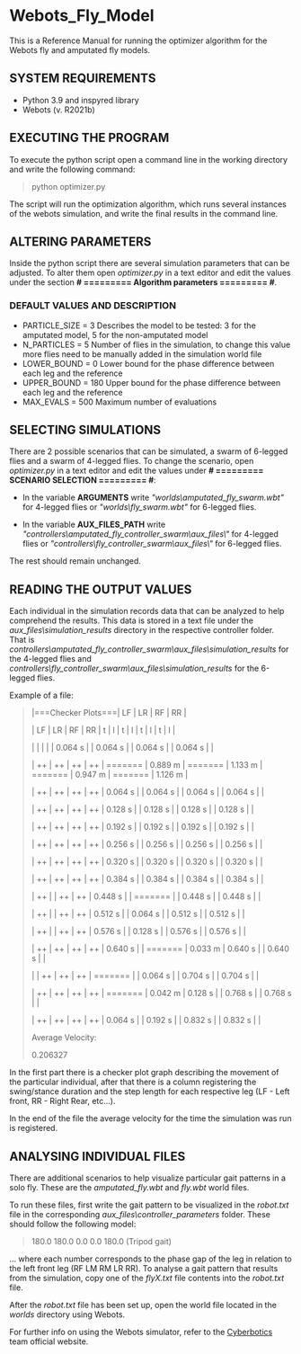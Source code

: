 # Webots_Fly_Model

This is a Reference Manual for running the optimizer algorithm for the Webots fly and amputated fly models.

## SYSTEM REQUIREMENTS

- Python 3.9 and inspyred library
- Webots (v. R2021b)

## EXECUTING THE PROGRAM

To execute the python script open a command line in the working directory and write the following command:

> python optimizer.py

The script will run the optimization algorithm, which runs several instances of the webots simulation, and write the final results in the command line.

## ALTERING PARAMETERS

Inside the python script there are several simulation parameters that can be adjusted. To alter them open *optimizer.py* in a text editor and edit the values under the section **# ========= Algorithm parameters ========= #**.

### DEFAULT VALUES AND DESCRIPTION

- PARTICLE_SIZE = 3    Describes the model to be tested: 3 for the amputated model, 5 for the non-amputated model
- N_PARTICLES = 5      Number of flies in the simulation, to change this value more flies need to be manually added in the simulation world file
- LOWER_BOUND = 0      Lower bound for the phase difference between each leg and the reference
- UPPER_BOUND = 180    Upper bound for the phase difference between each leg and the reference
- MAX_EVALS = 500      Maximum number of evaluations

## SELECTING SIMULATIONS

There are 2 possible scenarios that can be simulated, a swarm of 6-legged flies and a swarm of 4-legged flies. To change the scenario, open *optimizer.py* in a text editor and edit the values under **# ========= SCENARIO SELECTION ========= #**:

- In the variable **ARGUMENTS** write *"worlds\\amputated_fly_swarm.wbt"* for 4-legged flies or *"worlds\\fly_swarm.wbt"* for 6-legged flies.

- In the variable **AUX_FILES_PATH** write *"controllers\\amputated_fly_controller_swarm\\aux_files\\"* for 4-legged flies  or *"controllers\\fly_controller_swarm\\aux_files\\"* for 6-legged flies.

The rest should remain unchanged.

## READING THE OUTPUT VALUES

Each individual in the simulation records data that can be analyzed to help comprehend the results. This data is stored in a text file under the *aux_files\simulation_results* directory in the respective controller folder. That is *controllers\amputated_fly_controller_swarm\aux_files\simulation_results* for the 4-legged flies and *controllers\fly_controller_swarm\aux_files\simulation_results* for the 6-legged flies.

Example of a file:

> |===Checker Plots===|        LF         |        LR         |        RF         |        RR         |
> 
> | LF | LR | RF | RR |    t    |    l    |    t    |    l    |    t    |    l    |    t    |    l    |
> 
> |    |    |    |    | 0.064 s |         | 0.064 s |         | 0.064 s |         | 0.064 s |         |
> 
> | ++ | ++ | ++ | ++ | ======= | 0.889 m | ======= | 1.133 m | ======= | 0.947 m | ======= | 1.126 m |
> 
> | ++ | ++ | ++ | ++ | 0.064 s |         | 0.064 s |         | 0.064 s |         | 0.064 s |         |
> 
> | ++ | ++ | ++ | ++ | 0.128 s |         | 0.128 s |         | 0.128 s |         | 0.128 s |         |
> 
> | ++ | ++ | ++ | ++ | 0.192 s |         | 0.192 s |         | 0.192 s |         | 0.192 s |         |
> 
> | ++ | ++ | ++ | ++ | 0.256 s |         | 0.256 s |         | 0.256 s |         | 0.256 s |         |
> 
> | ++ | ++ | ++ | ++ | 0.320 s |         | 0.320 s |         | 0.320 s |         | 0.320 s |         |
> 
> | ++ | ++ | ++ | ++ | 0.384 s |         | 0.384 s |         | 0.384 s |         | 0.384 s |         |
> 
> | ++ |    | ++ | ++ | 0.448 s |         | ======= |         | 0.448 s |         | 0.448 s |         |
> 
> | ++ |    | ++ | ++ | 0.512 s |         | 0.064 s |         | 0.512 s |         | 0.512 s |         |
> 
> | ++ |    | ++ | ++ | 0.576 s |         | 0.128 s |         | 0.576 s |         | 0.576 s |         |
> 
> | ++ | ++ | ++ | ++ | 0.640 s |         | ======= | 0.033 m | 0.640 s |         | 0.640 s |         |
> 
> |    | ++ | ++ | ++ | ======= |         | 0.064 s |         | 0.704 s |         | 0.704 s |         |
> 
> | ++ | ++ | ++ | ++ | ======= | 0.042 m | 0.128 s |         | 0.768 s |         | 0.768 s |         |
> 
> | ++ | ++ | ++ | ++ | 0.064 s |         | 0.192 s |         | 0.832 s |         | 0.832 s |         |
> 
> 
> 
> Average Velocity:
> 
> 0.206327

In the first part there is a checker plot graph describing the movement of the particular individual, after that there is a column registering the swing/stance duration and the step length for each respective leg (LF - Left front, RR - Right Rear, etc...).

In the end of the file the average velocity for the time the simulation was run is registered.

## ANALYSING INDIVIDUAL FILES

There are additional scenarios to help visualize particular gait patterns in a solo fly. These are the *amputated_fly.wbt* and *fly.wbt* world files.

To run these files, first write the gait pattern to be visualized in the *robot.txt* file in the corresponding *aux_files\controller_parameters* folder. These should follow the following model:

> 180.0 180.0 0.0 0.0 180.0 (Tripod gait)

... where each number corresponds to the phase gap of the leg in relation to the left front leg (RF LM RM LR RR). To analyse a gait pattern that results from the simulation, copy one of the *flyX.txt* file contents into the *robot.txt* file.

After the *robot.txt* file has been set up, open the world file located in the *worlds* directory using Webots. 

For further info on using the Webots simulator, refer to the [Cyberbotics](https://cyberbotics.com) team official website. 
